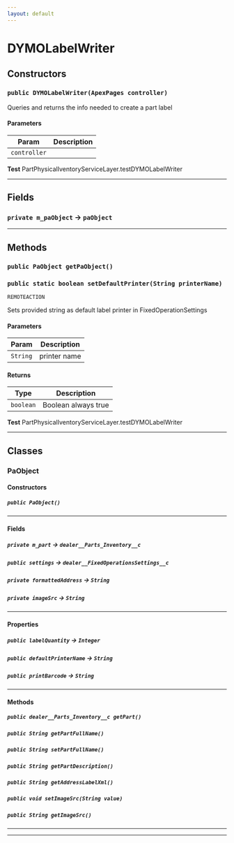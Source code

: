 ```yaml
---
layout: default
---
```

# DYMOLabelWriter
## Constructors
### `public DYMOLabelWriter(ApexPages controller)`

Queries and returns the info needed to create a part label

#### Parameters

|Param|Description|
|---|---|
|`controller`||


**Test** PartPhysicalIventoryServiceLayer.testDYMOLabelWriter

---
## Fields

### `private m_paObject` → `paObject`


---
## Methods
### `public PaObject getPaObject()`
### `public static boolean setDefaultPrinter(String printerName)`

`REMOTEACTION`

Sets provided string as default label printer in FixedOperationSettings

#### Parameters

|Param|Description|
|---|---|
|`String`|printer name|

#### Returns

|Type|Description|
|---|---|
|`boolean`|Boolean always true|


**Test** PartPhysicalIventoryServiceLayer.testDYMOLabelWriter

---
## Classes
### PaObject
#### Constructors
##### `public PaObject()`
---
#### Fields

##### `private m_part` → `dealer__Parts_Inventory__c`


##### `public settings` → `dealer__FixedOperationsSettings__c`


##### `private formattedAddress` → `String`


##### `private imageSrc` → `String`


---
#### Properties

##### `public labelQuantity` → `Integer`


##### `public defaultPrinterName` → `String`


##### `public printBarcode` → `String`


---
#### Methods
##### `public dealer__Parts_Inventory__c getPart()`
##### `public String getPartFullName()`
##### `public String setPartFullName()`
##### `public String getPartDescription()`
##### `public String getAddressLabelXml()`
##### `public void setImageSrc(String value)`
##### `public String getImageSrc()`
---

---
